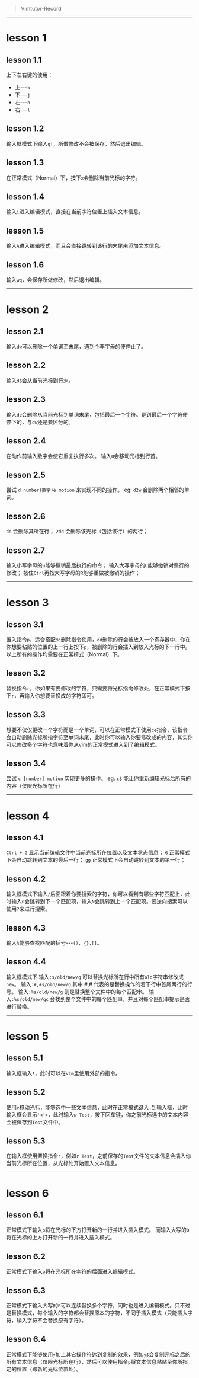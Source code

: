 > Vimtutor-Record

---

# lesson 1

## lesson 1.1

上下左右键的使用：
- 上---`k`
- 下---`j`
- 左---`h`
- 右---`l`

## lesson 1.2

输入框模式下输入`q!`，所做修改不会被保存，然后退出编辑。

## lesson 1.3

在正常模式（Normal）下，按下`x`会删除当前光标的字符。

## lesson 1.4

输入`i`进入编辑模式，直接在当前字符位置上插入文本信息。

## lesson 1.5

输入`A`进入编辑模式，而且会直接跳转到该行的末尾来添加文本信息。

## lesson 1.6

输入`wq`，会保存所做修改，然后退出编辑。

---

# lesson 2

## lesson 2.1

输入`dw`可以删除一个单词至末尾，遇到个非字母的便停止了。

## lesson 2.2

输入`d$`会从当前光标到行末。

## lesson 2.3

输入`de`会删除从当前光标到单词末尾，包括最后一个字符。是到最后一个字符便停下的，与`dw`还是要区分的。

## lesson 2.4

在动作前输入数字会使它重复执行多次。
输入`0`会移动光标到行首。

## lesson 2.5

尝试 `d number(数字)è motion` 来实现不同的操作。
eg: `d2w` 会删除两个相邻的单词。

## lesson 2.6

`dd` 会删除其所在行；
`2dd` 会删除该光标（包括该行）的两行；

## lesson 2.7

输入小写字母的`u`能够撤销最后执行的命令；
输入大写字母的`U`能够撤销对整行的修改；
按住`Ctrl`再按大写字母的`R`能够重做被撤销的操作；

---

# lesson 3

## lesson 3.1

置入指令`p`，适合搭配`dd`删除指令使用，`dd`删除的行会被放入一个寄存器中，你在你想要粘贴的位置的上一行上按下`p`，被删除的行会插入到放入光标的下一行中。以上所有的操作均需要在正常模式（Normal）下。

## lesson 3.2

替换指令`r`，你如果有要修改的字符，只需要将光标指向修改处，在正常模式下按下`r`，再输入你想要替换成的字符即可。

## lesson 3.3

想要不仅仅更改一个字符而是一个单词，可以在正常模式下使用`ce`指令，该指令会自动删除光标所指字符至单词末尾，此时你可以输入你要修改成的内容，其实你可以修改多个字符也意味着你从vim的正常模式进入到了编辑模式。

## lesson 3.4

尝试 `c [number] motion` 实现更多的操作。
eg: `c$` 能让你重新编辑光标后所有的内容（仅限光标所在行）

---

# lesson 4

## lesson 4.1

`Ctrl + G` 显示当前编辑文件中当前光标所在位置以及文本状态信息；
`G` 正常模式下会自动跳转到文本的最后一行；
`gg` 正常模式下会自动跳转到文本的第一行；

## lesson 4.2

输入框模式下输入`/`后面跟着你要搜索的字符，你可以看到有哪些字符匹配上，此时输入`n`会跳转到下一个匹配项，输入`N`会跳转到上一个匹配项。要逆向搜索可以使用`?`来进行搜索。

## lesson 4.3

输入`%`能够查找匹配的括号---`(), {},[]`。

## lesson 4.4

输入框模式下
输入`:s/old/new/g`      可以替换光标所在行中所有`old`字符串修改成`new`。
输入`:#,#s/old/new/g`   其中 #,# 代表的是替换操作的若干行中首尾两行的行号。
输入`:%s/old/new/g`     则是替换整个文件中的每个匹配串。
输入`:%s/old/new/gc`    会找到整个文件中的每个匹配串，并且对每个匹配串提示是否进行替换。

---

# lesson 5

## lesson 5.1

输入框输入`!`，此时可以在`vim`里使用外部的指令。

## lesson 5.2

使用`v`移动光标，能够选中一些文本信息，此时在正常模式键入`:`到输入框，此时输入框会显示`'<'>`，此时输入`w Test`，按下回车键，你之前光标选中的文本内容会被保存到`Test`文件中。

## lesson 5.3

在输入框使用置换指令`r`，例如`r Test`，之前保存的`Test`文件的文本信息会插入你当前光标所在位置，从光标处开始置入文本信息。

---

# lesson 6

## lesson 6.1

正常模式下输入`o`将在光标的下方打开新的一行并进入插入模式。
而输入大写的`O`将在光标的上方打开新的一行并进入插入模式。

## lesson 6.2

正常模式下输入`a`将在光标所在字符的后面进入编辑模式。

## lesson 6.3

正常模式下输入大写的`R`可以连续替换多个字符，同时也是进入编辑模式。只不过是替换模式，每个输入的字符都会替换原本的字符，不同于插入模式（只能插入字符，输入字符不会替换原有字符）。

## lesson 6.4

正常模式下能够使用`y`加上其它操作符达到复制的效果，例如`y$`会复制光标之后的所有文本信息（仅限光标所在行），然后可以使用指令`p`将文本信息粘贴至你所指定的位置（即新的光标位置处）。


